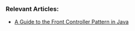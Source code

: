 ### Relevant Articles:
- [A Guide to the Front Controller Pattern in Java](http://www.baeldung.com/java-front-controller-pattern)
